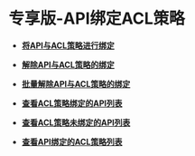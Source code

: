 # 专享版-API绑定ACL策略<a name="ZH-CN_TOPIC_0259167181"></a>

 

-   **[将API与ACL策略进行绑定](将API与ACL策略进行绑定.md)**  

-   **[解除API与ACL策略的绑定](解除API与ACL策略的绑定.md)**  

-   **[批量解除API与ACL策略的绑定](批量解除API与ACL策略的绑定.md)**  

-   **[查看ACL策略绑定的API列表](查看ACL策略绑定的API列表.md)**  

-   **[查看ACL策略未绑定的API列表](查看ACL策略未绑定的API列表.md)**  

-   **[查看API绑定的ACL策略列表](查看API绑定的ACL策略列表.md)**  


